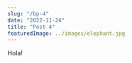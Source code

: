 ```yaml
---
slug: "/bp-4"
date: "2022-11-24"
title: "Post 4"
featuredImage: ../images/elephant.jpg
---
```

Hola!